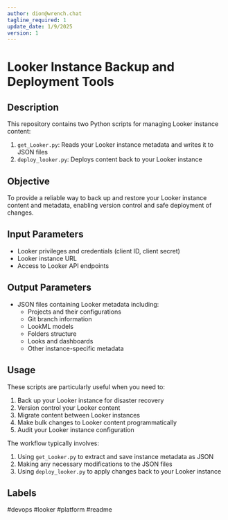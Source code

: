 ```yaml
---
author: dion@wrench.chat
tagline_required: 1
update_date: 1/9/2025
version: 1
---
```


# Looker Instance Backup and Deployment Tools

## Description
This repository contains two Python scripts for managing Looker instance content:
1. `get_Looker.py`: Reads your Looker instance metadata and writes it to JSON files
2. `deploy_looker.py`: Deploys content back to your Looker instance

## Objective
To provide a reliable way to back up and restore your Looker instance content and metadata, enabling version control and safe deployment of changes.

## Input Parameters
- Looker privileges and credentials (client ID, client secret)
- Looker instance URL
- Access to Looker API endpoints

## Output Parameters
- JSON files containing Looker metadata including:
  - Projects and their configurations
  - Git branch information
  - LookML models
  - Folders structure
  - Looks and dashboards
  - Other instance-specific metadata

## Usage
These scripts are particularly useful when you need to:
1. Back up your Looker instance for disaster recovery
2. Version control your Looker content
3. Migrate content between Looker instances
4. Make bulk changes to Looker content programmatically
5. Audit your Looker instance configuration

The workflow typically involves:
1. Using `get_Looker.py` to extract and save instance metadata as JSON
2. Making any necessary modifications to the JSON files
3. Using `deploy_looker.py` to apply changes back to your Looker instance

## Labels
#devops
#looker
#platform
#readme
